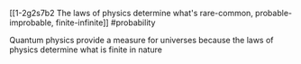 [[1-2g2s7b2 The laws of physics determine what's rare-common, probable-improbable, finite-infinite]]
#probability

Quantum physics provide a measure for universes because the laws of physics determine what is finite in nature